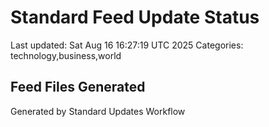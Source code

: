 # Standard Feed Update Status
Last updated: Sat Aug 16 16:27:19 UTC 2025
Categories: technology,business,world

## Feed Files Generated

Generated by Standard Updates Workflow
